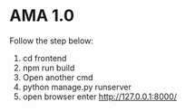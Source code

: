# AMA 1.0

Follow the step below:
1. cd frontend
2. npm run build
3. Open another cmd
4. python manage.py runserver
5. open browser enter http://127.0.0.1:8000/
